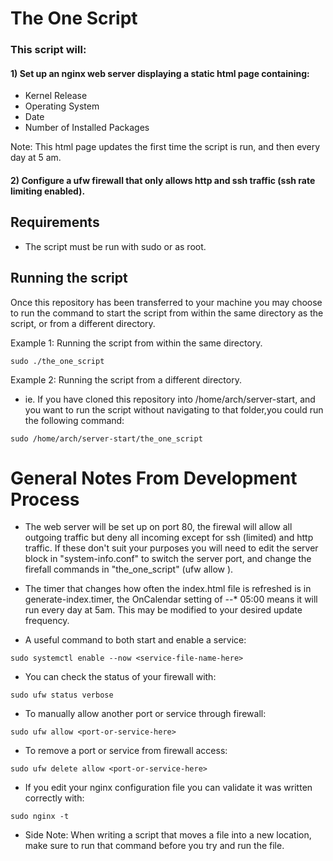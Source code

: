 # The One Script
### This script will: 
#### 1) Set up an nginx web server displaying a static html page containing:

- Kernel Release
- Operating System
- Date
- Number of Installed Packages

Note: This html page updates the first time the script is run, and then every day at 5 am.


#### 2) Configure a ufw firewall that only allows http and ssh traffic (ssh rate limiting enabled).

## Requirements
* The script must be run with sudo or as root.


## Running the script
Once this repository has been transferred to your machine you may choose to run the command to start the script from within the same directory as the script, or from a different directory.

Example 1: Running the script from within the same directory.
```
sudo ./the_one_script
```

Example 2: Running the script from a different directory.
- ie. If you have cloned this repository into /home/arch/server-start, and you want to run the script without navigating to that folder,you could run the following command:
```
sudo /home/arch/server-start/the_one_script
```



# General Notes From Development Process

* The web server will be set up on port 80, the firewal will allow all outgoing traffic but deny all incoming except for ssh (limited) and http traffic. If these don't suit your purposes you will need to edit the server block in "system-info.conf" to switch the server port, and change the firefall commands in "the_one_script" (ufw allow <traffic type>).

* The timer that changes how often the index.html file is refreshed is in generate-index.timer, the OnCalendar setting of *-*-* 05:00 means it will run every day at 5am. This may be modified to your desired update frequency.

* A useful command to both start and enable a service:
```
sudo systemctl enable --now <service-file-name-here>
```

* You can check the status of your firewall with:
```
sudo ufw status verbose
```

* To manually allow another port or service through firewall:
```
sudo ufw allow <port-or-service-here>
```

* To remove a port or service from firewall access:
```
sudo ufw delete allow <port-or-service-here>
```

* If you edit your nginx configuration file you can validate it was written correctly with:
```
sudo nginx -t
```

* Side Note: When writing a script that moves a file into a new location, make sure to run that command before you try and run the file.
